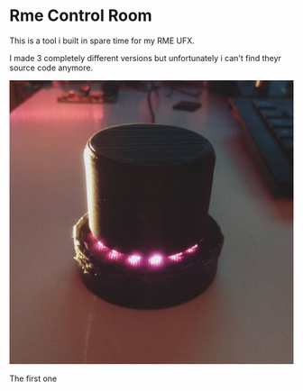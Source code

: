 # Rme Control Room

This is a tool i built in spare time for my RME UFX.

I made 3 completely different versions but unfortunately i can't find theyr source code anymore.

![alt text](https://github.com/fcastrovilli/Rme-Control-Room/blob/master/RME_CTRL_ROOM_v2/controlv2.jpg?raw=true)

The first one
